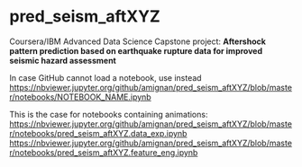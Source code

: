 
# pred_seism_aftXYZ

Coursera/IBM Advanced Data Science Capstone project: **Aftershock pattern prediction based on earthquake rupture data for improved seismic hazard assessment**

In case GitHub cannot load a notebook, use instead https://nbviewer.jupyter.org/github/amignan/pred_seism_aftXYZ/blob/master/notebooks/NOTEBOOK_NAME.ipynb

This is the case for notebooks containing animations:
https://nbviewer.jupyter.org/github/amignan/pred_seism_aftXYZ/blob/master/notebooks/pred_seism_aftXYZ.data_exp.ipynb
https://nbviewer.jupyter.org/github/amignan/pred_seism_aftXYZ/blob/master/notebooks/pred_seism_aftXYZ.feature_eng.ipynb
